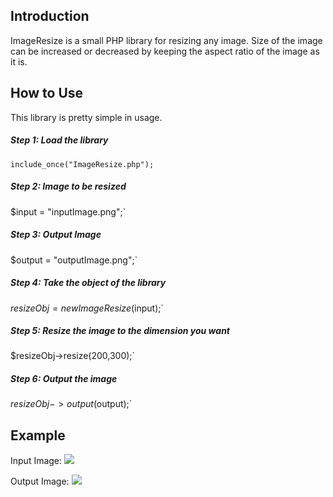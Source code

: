 ## Introduction
ImageResize is a small PHP library for resizing any image. Size of the image can be increased or decreased by keeping the aspect ratio of the image as it is. 

## How to Use
This library is pretty simple in usage.

##### Step 1: Load the library  
`include_once("ImageResize.php");`

##### Step 2: Image to be resized  
$input = "inputImage.png";`

##### Step 3: Output Image  
$output = "outputImage.png";`

##### Step 4: Take the object of the library  
$resizeObj = new ImageResize($input);`

##### Step 5: Resize the image to the dimension you want  
$resizeObj->resize(200,300);`

##### Step 6: Output the image  
$resizeObj->output($output);`

## Example 

Input Image: 
![](http://oi66.tinypic.com/20kxiy0.jpg)

Output Image: 
![](http://oi67.tinypic.com/2rlzxau.jpg)
